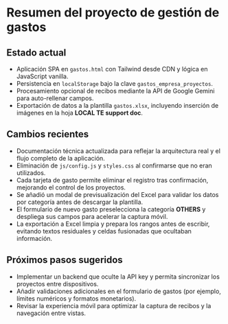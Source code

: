 # Resumen del proyecto de gestión de gastos

## Estado actual
- Aplicación SPA en `gastos.html` con Tailwind desde CDN y lógica en JavaScript vanilla.
- Persistencia en `localStorage` bajo la clave `gastos_empresa_proyectos`.
- Procesamiento opcional de recibos mediante la API de Google Gemini para auto-rellenar campos.
- Exportación de datos a la plantilla `gastos.xlsx`, incluyendo inserción de imágenes en la hoja **LOCAL TE support doc**.

## Cambios recientes
- Documentación técnica actualizada para reflejar la arquitectura real y el flujo completo de la aplicación.
- Eliminación de `js/config.js` y `styles.css` al confirmarse que no eran utilizados.
- Cada tarjeta de gasto permite eliminar el registro tras confirmación, mejorando el control de los proyectos.
- Se añadió un modal de previsualización del Excel para validar los datos por categoría antes de descargar la plantilla.
- El formulario de nuevo gasto preselecciona la categoría **OTHERS** y despliega sus campos para acelerar la captura móvil.
- La exportación a Excel limpia y prepara los rangos antes de escribir, evitando textos residuales y celdas fusionadas que ocultaban información.

## Próximos pasos sugeridos
- Implementar un backend que oculte la API key y permita sincronizar los proyectos entre dispositivos.
- Añadir validaciones adicionales en el formulario de gastos (por ejemplo, límites numéricos y formatos monetarios).
- Revisar la experiencia móvil para optimizar la captura de recibos y la navegación entre vistas.
